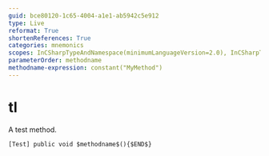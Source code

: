 ```yaml
---
guid: bce80120-1c65-4004-a1e1-ab5942c5e912
type: Live
reformat: True
shortenReferences: True
categories: mnemonics
scopes: InCSharpTypeAndNamespace(minimumLanguageVersion=2.0), InCSharpTypeMember(minimumLanguageVersion=2.0)
parameterOrder: methodname
methodname-expression: constant("MyMethod")
---
```


# tl

A test method.

```
[Test] public void $methodname$(){$END$}
```
